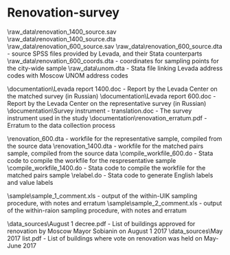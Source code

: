 # Renovation-survey
\raw_data\renovation_1400_source.sav
\raw_data\renovation_1400_source.dta
\raw_data\renovation_600_source.sav
\raw_data\renovation_600_source.dta - source SPSS files provided by Levada, and their Stata counterparts
\raw_data\renovation_600_coords.dta - coordinates for sampling points for the city-wide sample
\raw_data\unom.dta - Stata file linking Levada address codes with Moscow UNOM address codes

\documentation\Levada report 1400.doc - Report by the Levada Center on the matched survey (in Russian)
\documentation\Levada report 600.doc - Report by the Levada Center on the representative survey (in Russian)
\documentation\Survey instrument - translation.doc - The survey instrument used in the study
\documentation\renovation_erratum.pdf - Erratum to the data collection process

\renovation_600.dta - workfile for the representative sample, compiled from the source data
\renovation_1400.dta - workfile for the matched pairs sample, compiled from the source data 
\compile_workfile_600.do - Stata code to compile the workfile for the respresentative sample
\compile_workfile_1400.do - Stata code to compile the workfile for the matched pairs sample
\relabel.do - Stata code to generate English labels and value labels

\sample\sample_1_comment.xls - output of the within-UIK sampling procedure, with notes and erratum
\sample\sample_2_comment.xls - output of the within-raion sampling procedure, with notes and erratum

\data_sources\August 1 decree.pdf - List of buildings approved for renovation by Moscow Mayor Sobianin on August 1 2017
\data_sources\May 2017 list.pdf - List of buildings where vote on renovation was held on May-June 2017

